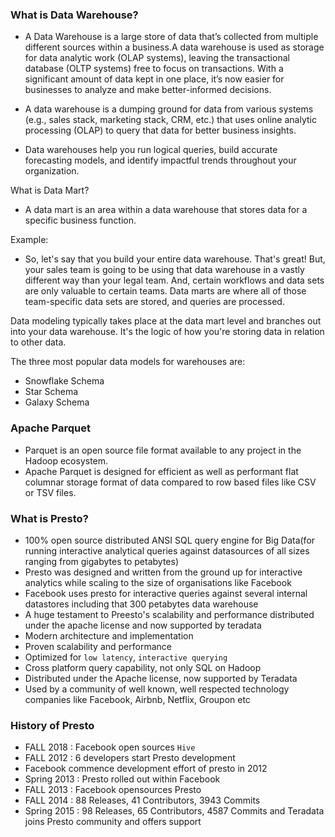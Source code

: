 ### What is Data Warehouse?

- A Data Warehouse is a large store of data that’s collected from multiple different sources within a business.A data warehouse is used as storage for data analytic work (OLAP systems), leaving the transactional database (OLTP systems) free to focus on transactions. With a significant amount of data kept in one place, it’s now easier for businesses to analyze and make better-informed decisions.

- A data warehouse is a dumping ground for data from various systems (e.g., sales stack, marketing stack, CRM, etc.) that uses online analytic processing (OLAP) to query that data for better business insights.

- Data warehouses help you run logical queries, build accurate forecasting models, and identify impactful trends throughout your organization.


What is Data Mart?
- A data mart is an area within a data warehouse that stores data for a specific business function.

Example:
- So, let's say that you build your entire data warehouse. That's great! But, your sales team is going to be using that data warehouse in a vastly different way than your legal team. And, certain workflows and data sets are only valuable to certain teams. Data marts are where all of those team-specific data sets are stored, and queries are processed.


Data modeling typically takes place at the data mart level and branches out into your data warehouse. It's the logic of how you're storing data in relation to other data.

The three most popular data models for warehouses are:

- Snowflake Schema
- Star Schema
- Galaxy Schema



### Apache Parquet
- Parquet is an open source file format available to any project in the Hadoop ecosystem. 
- Apache Parquet is designed for efficient as well as performant flat columnar storage format of data compared to row based files like CSV or TSV files.




### What is Presto?

- 100% open source distributed ANSI SQL query engine for Big Data(for running interactive analytical queries against datasources of all sizes
  ranging from gigabytes to petabytes)
- Presto was designed and written from the ground up for interactive analytics while scaling to the size of organisations
  like Facebook
- Facebook uses presto for interactive queries against several internal datastores including that 300 petabytes data
  warehouse 
- A huge testament to Preesto's scalability and performance distributed under the apache license and now supported by   teradata
- Modern architecture and implementation
- Proven scalability and performance
- Optimized for `low latency`, `interactive querying`
- Cross platform query capability, not only SQL on Hadoop
- Distributed under the Apache license, now supported by  Teradata
- Used by a community of well known, well respected technology companies like Facebook, Airbnb, Netflix, Groupon etc


### History of Presto
- FALL 2018 : Facebook open sources `Hive`
- FALL 2012 : 6 developers start Presto development
- Facebook commence development effort of presto in 2012
- Spring 2013 :  Presto rolled out within Facebook
- FALL 2013 : Facebook opensources Presto
- FALL 2014  : 88 Releases, 41 Contributors, 3943 Commits
- Spring 2015 :  98 Releases, 65 Contributors, 4587 Commits  and Teradata joins Presto community and offers support 

